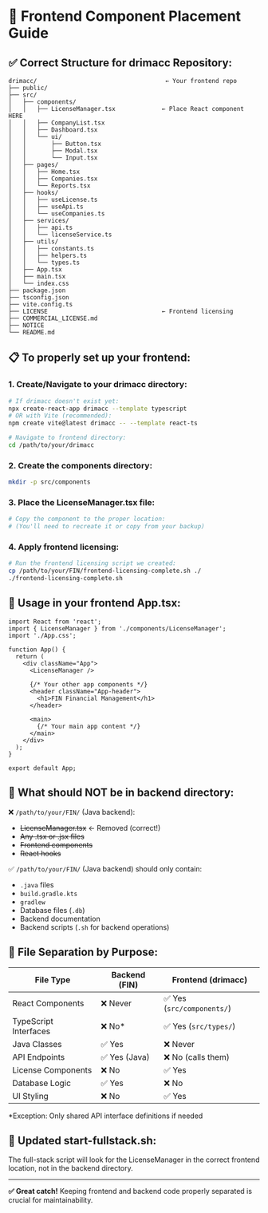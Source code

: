 # 🎯 Frontend Component Placement Guide

## ✅ **Correct Structure for drimacc Repository:**

```
drimacc/                                    ← Your frontend repo
├── public/
├── src/
│   ├── components/
│   │   ├── LicenseManager.tsx             ← Place React component HERE
│   │   ├── CompanyList.tsx
│   │   ├── Dashboard.tsx
│   │   └── ui/
│   │       ├── Button.tsx
│   │       ├── Modal.tsx
│   │       └── Input.tsx
│   ├── pages/
│   │   ├── Home.tsx
│   │   ├── Companies.tsx
│   │   └── Reports.tsx
│   ├── hooks/
│   │   ├── useLicense.ts
│   │   ├── useApi.ts
│   │   └── useCompanies.ts
│   ├── services/
│   │   ├── api.ts
│   │   └── licenseService.ts
│   ├── utils/
│   │   ├── constants.ts
│   │   ├── helpers.ts
│   │   └── types.ts
│   ├── App.tsx
│   ├── main.tsx
│   └── index.css
├── package.json
├── tsconfig.json
├── vite.config.ts
├── LICENSE                                ← Frontend licensing
├── COMMERCIAL_LICENSE.md
├── NOTICE
└── README.md
```

## 📋 **To properly set up your frontend:**

### 1. Create/Navigate to your drimacc directory:
```bash
# If drimacc doesn't exist yet:
npx create-react-app drimacc --template typescript
# OR with Vite (recommended):
npm create vite@latest drimacc -- --template react-ts

# Navigate to frontend directory:
cd /path/to/your/drimacc
```

### 2. Create the components directory:
```bash
mkdir -p src/components
```

### 3. Place the LicenseManager.tsx file:
```bash
# Copy the component to the proper location:
# (You'll need to recreate it or copy from your backup)
```

### 4. Apply frontend licensing:
```bash
# Run the frontend licensing script we created:
cp /path/to/your/FIN/frontend-licensing-complete.sh ./
./frontend-licensing-complete.sh
```

## 🔧 **Usage in your frontend App.tsx:**

```tsx
import React from 'react';
import { LicenseManager } from './components/LicenseManager';
import './App.css';

function App() {
  return (
    <div className="App">
      <LicenseManager />
      
      {/* Your other app components */}
      <header className="App-header">
        <h1>FIN Financial Management</h1>
      </header>
      
      <main>
        {/* Your main app content */}
      </main>
    </div>
  );
}

export default App;
```

## 🚫 **What should NOT be in backend directory:**

❌ `/path/to/your/FIN/` (Java backend):
- ~~LicenseManager.tsx~~ ← Removed (correct!)
- ~~Any .tsx or .jsx files~~
- ~~Frontend components~~
- ~~React hooks~~

✅ `/path/to/your/FIN/` (Java backend) should only contain:
- `.java` files
- `build.gradle.kts`
- `gradlew`
- Database files (`.db`)
- Backend documentation
- Backend scripts (`.sh` for backend operations)

## 🎯 **File Separation by Purpose:**

| File Type | Backend (FIN) | Frontend (drimacc) |
|-----------|---------------|-------------------|
| React Components | ❌ Never | ✅ Yes (`src/components/`) |
| TypeScript Interfaces | ❌ No* | ✅ Yes (`src/types/`) |
| Java Classes | ✅ Yes | ❌ Never |
| API Endpoints | ✅ Yes (Java) | ❌ No (calls them) |
| License Components | ❌ No | ✅ Yes |
| Database Logic | ✅ Yes | ❌ No |
| UI Styling | ❌ No | ✅ Yes |

*Exception: Only shared API interface definitions if needed

## 🔄 **Updated start-fullstack.sh:**

The full-stack script will look for the LicenseManager in the correct frontend location, not in the backend directory.

---

**✅ Great catch!** Keeping frontend and backend code properly separated is crucial for maintainability.
